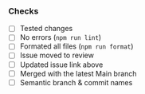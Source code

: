### Checks

- [ ] Tested changes
- [ ] No errors (`npm run lint`)
- [ ] Formated all files (`npm run format`)
- [ ] Issue moved to review
- [ ] Updated issue link above
- [ ] Merged with the latest Main branch
- [ ] Semantic branch & commit names
